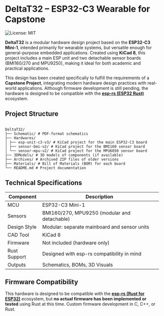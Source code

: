 # DeltaT32 – ESP32-C3 Wearable for Capstone

![License: MIT](https://img.shields.io/badge/License-MIT-yellow.svg)

**DeltaT32** is a modular hardware design project based on the **ESP32-C3 Mini-1**, intended primarily for wearable systems, but versatile enough for general-purpose embedded applications. Created using **KiCad 8**, this project includes a main ESP unit and two detachable sensor boards (BMI160/270 and MPU9250), making it ideal for both academic and practical applications.

This design has been created specifically to fulfill the requirements of a **Capstone Project**, integrating modern hardware design practices with real-world applications. Although firmware development is still pending, the hardware is designed to be compatible with the **[esp-rs (ESP32 Rust)](https://github.com/esp-rs)** ecosystem.


## Project Structure

```

DeltaT32/
├── Schematic/ # PDF-format schematics
├── Hardwares/
│ ├── esp-unit-c3-v3/ # KiCad project for the main ESP32-C3 board
│ ├── sensor-bmi-v2/ # KiCad project for the BMI160 sensor board
│ └── sensor-mpu-v2/ # KiCad project for the MPU6050 sensor board
├── 3DModels/ # 3D models of components (if available)
├── Archives/ # Archived ZIP files of older versions
├── Materials/ # Bill of Materials (BOM) for each board
└── README.md # Project documentation

````


## Technical Specifications

| Component      | Description                                  |
|----------------|----------------------------------------------|
| MCU            | ESP32-C3 Mini-1                              |
| Sensors        | BMI160/270, MPU9250 (modular and detachable) |
| Design Style   | Modular: separate mainboard and sensor units |
| CAD Tool       | KiCad 8                                      |
| Firmware       | Not included (hardware only)                 |
| Rust Support   | Designed with esp-rs compatibility in mind   |
| Outputs        | Schematics, BOMs, 3D Visuals        |


## Firmware Compatibility

This hardware is designed to be compatible with the **[esp-rs (Rust for ESP32)](https://github.com/esp-rs)** ecosystem, but **no actual firmware has been implemented or tested** using Rust at this time. Custom firmware development in C, C++, or Rust.
